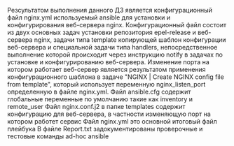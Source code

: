 Резсультатом выполнения данного ДЗ является конфигурационный файл nginx.yml используемый ansible для установки и конфигурирования веб-сервера nginx. Конфигурационный файл состоит из двух основных задач установки репозитория epel-release и веб-сервера nginx, задачи типа template копирующей шаблон конфигурации веб-сервера и специальной задачи типа handlers, непосредственное выполнение которой происходит через инструкцию notify в задачах по установке и конфигурированию веб-сервера. Изменение порта на котором работает веб-сервер является результатом применения конфигурационного шаблона в задаче "NGINX | Create NGINX config file from template", который использует переменную nginx_listen_port определенную в файле nginx.yml.
Файл ansible.cfg содержит глобальные переменные по умолчанию такие как inventory и remote_user
Файл nginx.conf.j2 в папке templates содержит конфигурацию для веб-сервера, в частности изменяющую порт на котором работет сервис
Файл nginx.yml это основной итоговый файл плейбука 
В файле Report.txt задокументированы проверочные и тестовые команды ad-hoc ansible